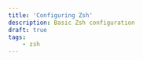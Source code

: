 ```yaml
---
title: 'Configuring Zsh'
description: Basic Zsh configuration 
draft: true
tags:
    - zsh 
---
```

